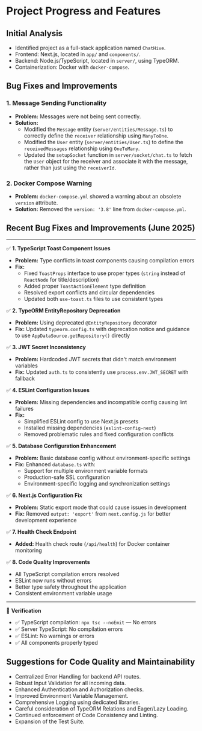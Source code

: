# Project Progress and Features

## Initial Analysis
- Identified project as a full-stack application named `ChatHive`.
- Frontend: Next.js, located in `app/` and `components/`.
- Backend: Node.js/TypeScript, located in `server/`, using TypeORM.
- Containerization: Docker with `docker-compose`.

## Bug Fixes and Improvements

### 1. Message Sending Functionality
- **Problem:** Messages were not being sent correctly.
- **Solution:**
    - Modified the `Message` entity (`server/entities/Message.ts`) to correctly define the `receiver` relationship using `ManyToOne`.
    - Modified the `User` entity (`server/entities/User.ts`) to define the `receivedMessages` relationship using `OneToMany`.
    - Updated the `setupSocket` function in `server/socket/chat.ts` to fetch the `User` object for the receiver and associate it with the message, rather than just using the `receiverId`.

### 2. Docker Compose Warning
- **Problem:** `docker-compose.yml` showed a warning about an obsolete `version` attribute.
- **Solution:** Removed the `version: '3.8'` line from `docker-compose.yml`.

## Recent Bug Fixes and Improvements (June 2025)

---

✅ **1. TypeScript Toast Component Issues**
- **Problem:** Type conflicts in toast components causing compilation errors
- **Fix:**
  - Fixed `ToastProps` interface to use proper types (`string` instead of `ReactNode` for title/description)
  - Added proper `ToastActionElement` type definition
  - Resolved export conflicts and circular dependencies
  - Updated both `use-toast.ts` files to use consistent types

✅ **2. TypeORM EntityRepository Deprecation**
- **Problem:** Using deprecated `@EntityRepository` decorator
- **Fix:** Updated `typeorm.config.ts` with deprecation notice and guidance to use `AppDataSource.getRepository()` directly

✅ **3. JWT Secret Inconsistency**
- **Problem:** Hardcoded JWT secrets that didn't match environment variables
- **Fix:** Updated `auth.ts` to consistently use `process.env.JWT_SECRET` with fallback

✅ **4. ESLint Configuration Issues**
- **Problem:** Missing dependencies and incompatible config causing lint failures
- **Fix:**
  - Simplified ESLint config to use Next.js presets
  - Installed missing dependencies (`eslint-config-next`)
  - Removed problematic rules and fixed configuration conflicts

✅ **5. Database Configuration Enhancement**
- **Problem:** Basic database config without environment-specific settings
- **Fix:** Enhanced `database.ts` with:
  - Support for multiple environment variable formats
  - Production-safe SSL configuration
  - Environment-specific logging and synchronization settings

✅ **6. Next.js Configuration Fix**
- **Problem:** Static export mode that could cause issues in development
- **Fix:** Removed `output: 'export'` from `next.config.js` for better development experience

✅ **7. Health Check Endpoint**
- **Added:** Health check route (`/api/health`) for Docker container monitoring

✅ **8. Code Quality Improvements**
- All TypeScript compilation errors resolved
- ESLint now runs without errors
- Better type safety throughout the application
- Consistent environment variable usage

---

🧪 **Verification**
- ✅ TypeScript compilation: `npx tsc --noEmit` — No errors
- ✅ Server TypeScript: No compilation errors
- ✅ ESLint: No warnings or errors
- ✅ All components properly typed

## Suggestions for Code Quality and Maintainability
- Centralized Error Handling for backend API routes.
- Robust Input Validation for all incoming data.
- Enhanced Authentication and Authorization checks.
- Improved Environment Variable Management.
- Comprehensive Logging using dedicated libraries.
- Careful consideration of TypeORM Relations and Eager/Lazy Loading.
- Continued enforcement of Code Consistency and Linting.
- Expansion of the Test Suite.
